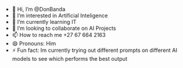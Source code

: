 - 👋 Hi, I’m @DonBanda
- 👀 I’m interested in Artificial Inteligence
- 🌱 I’m currently learning IT
- 💞️ I’m looking to collaborate on AI Projects
- 📫 How to reach me +27 67 664 2163
- 😄 Pronouns: Him
- ⚡ Fun fact: Im currently trying out different prompts on different AI models to see which performs the best output

<!---
DonBanda/DonBanda is a ✨ special ✨ repository because its `README.md` (this file) appears on your GitHub profile.
You can click the Preview link to take a look at your changes.
--->
